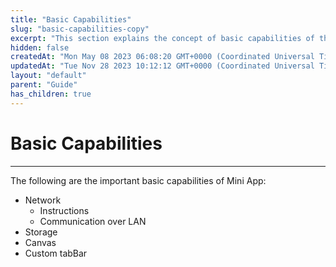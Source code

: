 ```yaml
---
title: "Basic Capabilities"
slug: "basic-capabilities-copy"
excerpt: "This section explains the concept of basic capabilities of the Mini App."
hidden: false
createdAt: "Mon May 08 2023 06:08:20 GMT+0000 (Coordinated Universal Time)"
updatedAt: "Tue Nov 28 2023 10:12:12 GMT+0000 (Coordinated Universal Time)"
layout: "default"
parent: "Guide"
has_children: true
---
```

# Basic Capabilities 
*** 
The following are the important basic capabilities of Mini App:

- Network
  - Instructions
  - Communication over LAN
- Storage
- Canvas
- Custom tabBar
